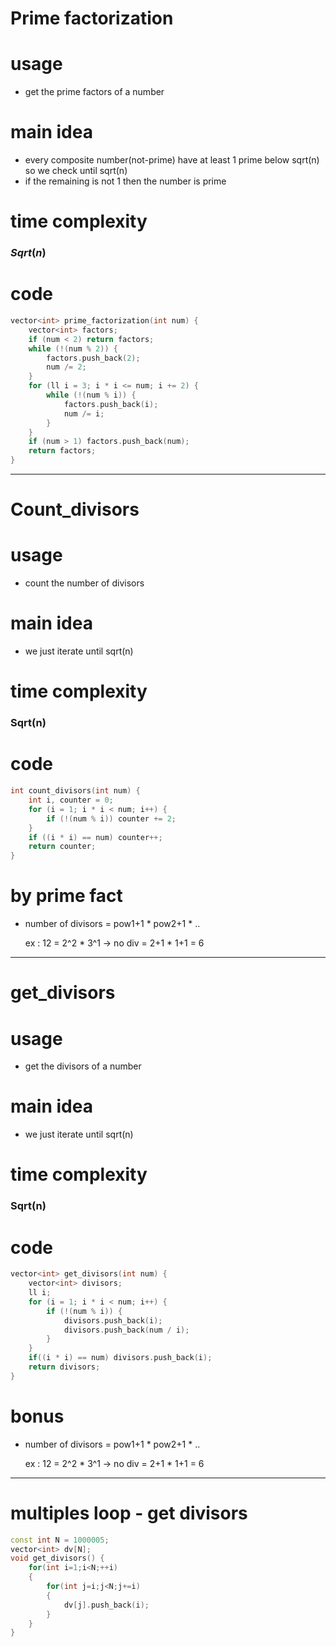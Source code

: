 # Prime factorization
# usage 

- get the prime factors of a number
  
# main idea

- every composite number(not-prime) have at least 1 prime below sqrt(n) so we check until sqrt(n)
- if the remaining is not 1 then the number is prime

# time complexity
  ### $Sqrt(n)$

# code

```cpp
vector<int> prime_factorization(int num) {
    vector<int> factors;
    if (num < 2) return factors;
    while (!(num % 2)) {
        factors.push_back(2);
        num /= 2;
    }
    for (ll i = 3; i * i <= num; i += 2) {
        while (!(num % i)) {
            factors.push_back(i);
            num /= i;
        }
    }
    if (num > 1) factors.push_back(num);
    return factors;
}
```
---
# Count_divisors 
# usage 
- count the number of divisors

# main idea

- we just iterate until sqrt(n)

# time complexity
  ### Sqrt(n)

# code

```cpp
int count_divisors(int num) {
    int i, counter = 0;
    for (i = 1; i * i < num; i++) {
        if (!(num % i)) counter += 2;
    }
    if ((i * i) == num) counter++;
    return counter;
}
```


# by prime fact
- number of divisors = pow1+1 * pow2+1 * ..

  ex : 12 = 2^2 * 3^1 -> no div = 2+1 * 1+1 = 6
----
# get_divisors 
# usage 

- get the divisors of a number

# main idea

- we just iterate until sqrt(n)

# time complexity
  ### Sqrt(n)

# code

```cpp
vector<int> get_divisors(int num) {
    vector<int> divisors;
    ll i;
    for (i = 1; i * i < num; i++) {
        if (!(num % i)) {
            divisors.push_back(i);
            divisors.push_back(num / i);
        }
    }
    if((i * i) == num) divisors.push_back(i);
    return divisors;
}
```
# bonus
- number of divisors = pow1+1 * pow2+1 * ..

  ex : 12 = 2^2 * 3^1 -> no div = 2+1 * 1+1 = 6
----
# multiples loop - get divisors 

```cpp
const int N = 1000005;
vector<int> dv[N];
void get_divisors() {
    for(int i=1;i<N;++i)
    {
        for(int j=i;j<N;j+=i)
        {
            dv[j].push_back(i);
        }
    }
}
```